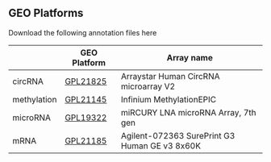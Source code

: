 ## GEO Platforms

Download the following annotation files here

| | GEO Platform |Array name  | 
|---------------|----------------|-----------------|
|circRNA|[GPL21825](https://www.ncbi.nlm.nih.gov/geo/query/acc.cgi?acc=GPL21825) | Arraystar Human CircRNA microarray V2 | 
|methylation|[GPL21145](https://www.ncbi.nlm.nih.gov/geo/query/acc.cgi?acc=GPL21145) |Infinium MethylationEPIC|
|microRNA|[GPL19322](https://www.ncbi.nlm.nih.gov/geo/query/acc.cgi?acc=GPL19322)|miRCURY LNA microRNA Array, 7th gen|
|mRNA|[GPL21185](https://www.ncbi.nlm.nih.gov/geo/query/acc.cgi?acc=GPL21185)|Agilent-072363 SurePrint G3 Human GE v3 8x60K |

